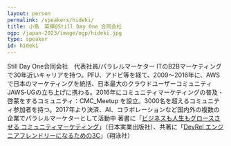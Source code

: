 ```yaml
---
layout: person
permalink: /speakers/hideki/
title: 小島　英揮@Still Day One 合同会社
ogp: /japan-2023/image/ogp/hideki.jpg
type: speaker
id: hideki
---
```

Still Day One合同会社　代表社員/パラレルマーケター
ITのB2Bマーケティングで30年近いキャリアを持つ。PFU、アドビ等を経て、2009～2016年に、AWSで日本のマーケティングを統括、日本最大のクラウドユーザーコミュニティJAWS‐UGの立ち上げに携わる。2016年にコミュニティマーケティングの普及・啓蒙をするコミュニティ：CMC_Meetup を設立。3000名を超えるコミュニティ参加者を持つ。2017年より決済、AI、コラボレーションなど国内外の複数の企業でパラレルマーケターとして活動中
著書に「[ビジネスも人生もグロースさせる コミュニティマーケティング](https://www.amazon.co.jp/dp/453405677X)」（日本実業出版社）、共著に「[DevRel エンジニアフレンドリーになるための3C](https://www.amazon.co.jp/dp/B07X8SD4PP)」（翔泳社）
